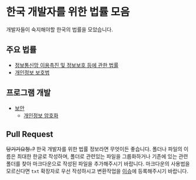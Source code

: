 # 한국 개발자를 위한 법률 모음
개발자들이 숙지해야할 한국의 법률을 모았습니다.

## 주요 법률
- [정보통신망 이용촉진 및 정보보호 등에 관한 법률](http://www.law.go.kr/법령/정보통신망%20이용촉진%20및%20정보보호%20등에%20관한%20법률)
- [개인정보 보호법](http://www.law.go.kr/법령/개인정보%20보호법)

## 프로그램 개발
- [보안](https://github.com/tmdgus0084/kor-law-for-dev/blob/master/프로그램_개발/보안/)
  - [개인정보 암호화](https://github.com/tmdgus0084/kor-law-for-dev/blob/master/프로그램_개발/보안/개인정보_암호화.md)

<!--
## 실무 활동
- 프리랜서
  - 사업자 등록
  
## 기타
> 아직 내용이 없습니다. 좋은 정보가 있다면 PR 부탁드립니다! PR 넣을 때는 이부분 주석을 풀어주세요!

-->

## Pull Request
~~당기기요청..?~~
한국 개발자를 위한 법률 정보라면 무엇이든 좋습니다.
폴더나 파일의 이름은 최대한 한글로 작성하며,
폴더로 관련있는 파일을
그룹화하거나 기존에 있는 관련 폴더를 찾아
마크다운으로 작성된 파일을 추가해주시기 바랍니다.
마크다운의 사용법을 모르신다면 `txt` 확장자로 우선 작성하시고
변환작업을 [이슈](https://github.com/tmdgus0084/kor-law-for-dev/issues)에 
등록해주시기 바랍니다.
